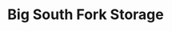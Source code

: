 ---
title: "Big South Fork  Storage"
url: /huntsville/big-south-fork-storage/
shop: storage rental
---